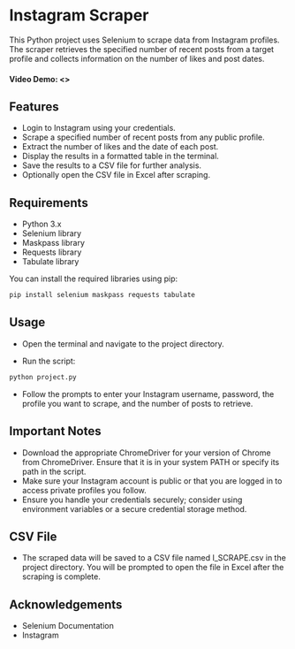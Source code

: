 # Instagram Scraper

This Python project uses Selenium to scrape data from Instagram profiles. The scraper retrieves the specified number of recent posts from a target profile and collects information on the number of likes and post dates.

#### Video Demo: <>


## Features

- Login to Instagram using your credentials.
- Scrape a specified number of recent posts from any public profile.
- Extract the number of likes and the date of each post.
- Display the results in a formatted table in the terminal.
- Save the results to a CSV file for further analysis.
- Optionally open the CSV file in Excel after scraping.

## Requirements

- Python 3.x
- Selenium library
- Maskpass library
- Requests library
- Tabulate library

You can install the required libraries using pip:


```bash
pip install selenium maskpass requests tabulate
```

## Usage
- Open the terminal and navigate to the project directory.

- Run the script:
```bash
python project.py
```
- Follow the prompts to enter your Instagram username, password, the profile you want to scrape, and the number of posts to retrieve.

## Important Notes
- Download the appropriate ChromeDriver for your version of Chrome from ChromeDriver. Ensure that it is in your system PATH or specify its path in the script.
- Make sure your Instagram account is public or that you are logged in to access private profiles you follow.
- Ensure you handle your credentials securely; consider using environment variables or a secure credential storage method.

## CSV File
- The scraped data will be saved to a CSV file named I_SCRAPE.csv in the project directory. You will be prompted to open the file in Excel after the scraping is complete.

## Acknowledgements
- Selenium Documentation
- Instagram

